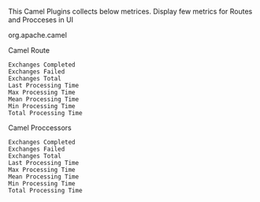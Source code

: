 This Camel Plugins collects below metrices. Display few metrics for Routes and Procceses in UI 

org.apache.camel

Camel Route

    Exchanges Completed
    Exchanges Failed
    Exchanges Total
    Last Processing Time
    Max Processing Time
    Mean Processing Time
    Min Processing Time
    Total Processing Time 

Camel Proccessors

    Exchanges Completed
    Exchanges Failed
    Exchanges Total
    Last Processing Time
    Max Processing Time
    Mean Processing Time
    Min Processing Time
    Total Processing Time 
